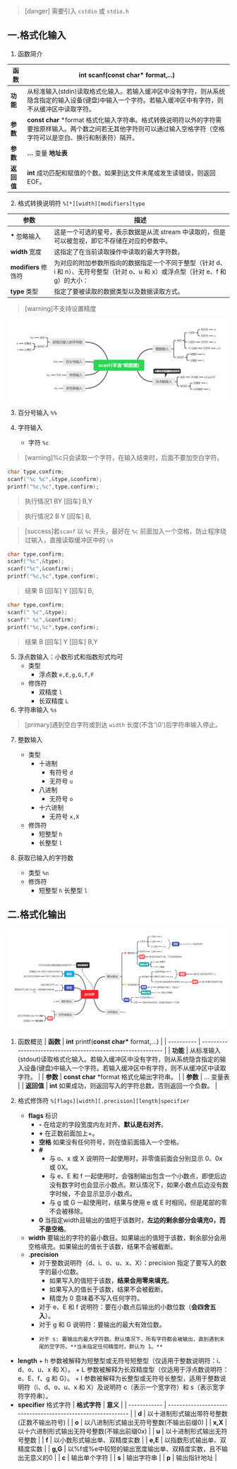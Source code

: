 >[danger] 需要引入 `cstdio` 或 `stdio.h`

## 一.格式化输入
1.	函数简介

|  函数     | **int** scanf(**const char\*** format,...)                   |
|  ---------- | ------------------------------------------------------------ |
|  **功能**   | 从标准输入(stdin)读取格式化输入。若输入缓冲区中没有字符，则从系统隐含指定的输入设备(键盘)中输入一个字符。若输入缓冲区中有字符，则不从缓冲区中读取字符。 |
|  **参数**   | **const char** *format  格式化输入字符串。格式转换说明符以外的字符需要按原样输入。两个数之间若无其他字符则可以通过输入空格字符（空格字符可以是空白、换行和制表符）隔开。 |
|  **参数** | **…**  变量 **地址表**                                            |
|  **返回值** | **int** 成功匹配和赋值的个数。如果到达文件末尾或发生读错误，则返回 EOF。                  |

2.	格式转换说明符 `%[*][width][modifiers]type`

|  **参数**      | **描述**                                                     |
|  ------------- | ------------------------------------------------------------ |
| **\***   忽略输入 | 这是一个可选的星号，表示数据是从流 stream 中读取的，但是可以被忽视，即它不存储在对应的参数中。 |
| **width** 宽度  | 这指定了在当前读取操作中读取的最大字符数。                   |
| **modifiers** 修饰符| 为对应的附加参数所指向的数据指定一个不同于整型（针对 d、i 和 n）、无符号整型（针对 o、u 和 x）或浮点型（针对 e、f 和 g）的大小： |
|  **type** 类型|指定了要被读取的数据类型以及数据读取方式。|

>[warning]不支持设置精度

![](../../../images/scanf.png)

3.	百分号输入	`%%`

4.	字符输入
	+	字符 	`%c`
	
>[warning]%c只会读取一个字符，在输入结束时，后面不要加空白字符。
```c++
char type,confirm;
scanf("%c %c",&type,&confirm);
printf("%c,%c",type,confirm);
```

>执行情况1
>BY [回车]
>B,Y

>执行情况2
>B Y [回车]
>B, 


>[success]若`scanf` 以 `%c` 开头，最好在 `%c` 前面加入一个空格，防止程序绕过输入，直接读取缓冲区中的 `\n`
```c++
char type,confirm;
scanf("%c",&type);
scanf("%c",&confirm);
printf("%c,%c",type,confirm);
```
>结果
>B [回车]
>Y [回车]
>B,
>

```c++
char type,confirm;
scanf(" %c",&type);
scanf(" %c",&confirm);
printf("%c,%c",type,confirm);
```
>结果
>B [回车]
>Y [回车]
>B,Y


5.	浮点数输入：小数形式和指数形式均可
	+	类型
		+	浮点数 	`e,E,g,G,f,F`
	+	修饰符
		+	双精度 	`l`
		+	长双精度 	`L`
6.	字符串输入	`%s`
	
>[primary]遇到空白字符或到达 `width` 长度(不含'\0')后字符串输入停止。

7.	整数输入
	+	类型
		+	十进制
			+	有符号	`d`
			+	无符号	`u`
		+	八进制
			+	无符号 `o`
		+	十六进制
			+	无符号	`x,X`
	+	修饰符
		+	短整型	`h`
		+	长整型	`l`

8.	获取已输入的字符数
	+	类型	`%n`
	+	修饰符
		+	短整型	`h`
		长整型	`l`


## 二.格式化输出

![](../../../images/printf.png)

1.	函数概览
| **函数**   | **int** printf(**const char\*** format,...)                  |
| ---------- | ------------------------------------------------------------ |
| **功能**   | 从标准输入(stdout)读取格式化输入。若输入缓冲区中没有字符，则从系统隐含指定的输入设备(键盘)中输入一个字符。若输入缓冲区中有字符，则不从缓冲区中读取字符。 |
| **参数**   | **const char** *format   格式化输出字符串。                  |
| **参数**   | ... 变量表                                                   |
| **返回值** | **int**  如果成功，则返回写入的字符总数，否则返回一个负数。  |

2.	格式修饰符 `%[flags][width][.precision][length]specifier`
	+	**flags** 标识
		+	**-** 在给定的字段宽度内左对齐，**默认是右对齐**。
		+	**+** 在正数前面加上+。 
		+	**空格** 如果没有任何符号，则在值前面插入一个空格。
		+	**#** 
			+	与 o、x 或 X 说明符一起使用时，非零值前面会分别显示 0、0x 或 0X。  
			+	与 e、E 和 f 一起使用时，会强制输出包含一个小数点，即使后边没有数字时也会显示小数点。默认情况下，如果小数点后边没有数字时候，不会显示显示小数点。  
			+	与 g 或 G 一起使用时，结果与使用  e 或 E 时相同，但是尾部的零不会被移除。
		+	**0** 当指定width且输出的值短于该数时，**左边的剩余部分会填充0，而不是空格**。
	+	**width** 要输出的字符的最小数目。如果输出的值短于该数，剩余部分会用空格填充。如果输出的值长于该数，结果不会被截断。
	+	**.precision** 
		+	对于整数说明符（d、i、o、u、x、X）：precision 指定了要写入的数字的最小位数。
			+	如果写入的值短于该数，**结果会用零来填充**。
			+	如果写入的值长于该数，结果不会被截断。
			+	精度为 0 意味着不写入任何字符。
		+	对于 e、E 和 f 说明符：要在小数点后输出的小数位数（**会四舍五入**）。 
		+	 对于 g 和 G 说明符：要输出的最大有效位数。 
		+	  对于 s: 要输出的最大字符数。默认情况下，所有字符都会被输出，直到遇到末尾的空字符。**当未指定任何精度时，默认为 1。**
+	**length** 
		+	h     参数被解释为短整型或无符号短整型（仅适用于整数说明符：i、d、o、u、x 和 X）。 
		+	L     参数被解释为长双精度型（仅适用于浮点数说明符：e、E、f、g 和 G）。
		+	l	  参数被解释为长整型或无符号长整型，适用于整数说明符（i、d、o、u、x 和 X）及说明符 c（表示一个宽字符）和 s（表示宽字符字符串）。
+	**specifier** 格式字符
|  **格式字符** | **意义**                                                     |
|  ------------ | ------------------------------------------------------------ |
|  **d**        | 以十进制形式输出带符号整数(正数不输出符号)                   |
|  **o**        | 以八进制形式输出无符号整数(不输出前缀0)                      |
|  **x,X**      | 以十六进制形式输出无符号整数(不输出前缀0x)                   |
|  **u**        | 以十进制形式输出无符号整数                                   |
|  **f**        | 以小数形式输出单、双精度实数                                 |
|  **e,E**      | 以指数形式输出单、双精度实数                                 |
|  **g,G**      | 以%f或%e中较短的输出宽度输出单、双精度实数，且不输出无意义的0 |
|  **c**        | 输出单个字符                                                 |
|  **s**        | 输出字符串                                                   |
|  **p**        | 输出指针地址                                                 |

